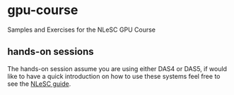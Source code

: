 # gpu-course
Samples and Exercises for the NLeSC GPU Course

## hands-on sessions
The hands-on session assume you are using either DAS4 or DAS5,
if would like to have a quick introduction on how to use these
systems feel free to see the [NLeSC guide](https://nlesc.gitbooks.io/guide/content/e-infrastructure/das5.html).


